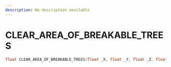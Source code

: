 ```yaml
---
description: No description available 
---
```


# CLEAR_AREA_OF_BREAKABLE_TREES

```cpp
float CLEAR_AREA_OF_BREAKABLE_TREES(float _X, float _Y, float _Z, float _Radius);
```